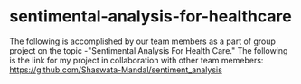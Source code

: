 # sentimental-analysis-for-healthcare
The following is accomplished by our team members as a part of group project on the topic -"Sentimental Analysis For Health Care."
The following is the link for my project in collaboration with other team memebers: https://github.com/Shaswata-Mandal/sentiment_analysis
